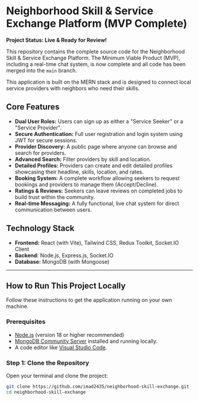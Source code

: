 # Neighborhood Skill & Service Exchange Platform (MVP Complete)

**Project Status: Live & Ready for Review!**

This repository contains the complete source code for the Neighborhood Skill & Service Exchange Platform. The Minimum Viable Product (MVP), including a real-time chat system, is now complete and all code has been merged into the `main` branch.

This application is built on the MERN stack and is designed to connect local service providers with neighbors who need their skills.

## Core Features
- **Dual User Roles:** Users can sign up as either a "Service Seeker" or a "Service Provider".
- **Secure Authentication:** Full user registration and login system using JWT for secure sessions.
- **Provider Discovery:** A public page where anyone can browse and search for providers.
- **Advanced Search:** Filter providers by skill and location.
- **Detailed Profiles:** Providers can create and edit detailed profiles showcasing their headline, skills, location, and rates.
- **Booking System:** A complete workflow allowing seekers to request bookings and providers to manage them (Accept/Decline).
- **Ratings & Reviews:** Seekers can leave reviews on completed jobs to build trust within the community.
- **Real-time Messaging:** A fully functional, live chat system for direct communication between users.

## Technology Stack
- **Frontend:** React (with Vite), Tailwind CSS, Redux Toolkit, Socket.IO Client
- **Backend:** Node.js, Express.js, Socket.IO
- **Database:** MongoDB (with Mongoose)

---

## How to Run This Project Locally

Follow these instructions to get the application running on your own machine.

### Prerequisites
- [Node.js](https://nodejs.org/) (version 18 or higher recommended)
- [MongoDB Community Server](https://www.mongodb.com/try/download/community) installed and running locally.
- A code editor like [Visual Studio Code](https://code.visualstudio.com/).

### Step 1: Clone the Repository
Open your terminal and clone the project:
```bash
git clone https://github.com/imad2435/neighborhood-skill-exchange.git
cd neighborhood-skill-exchange